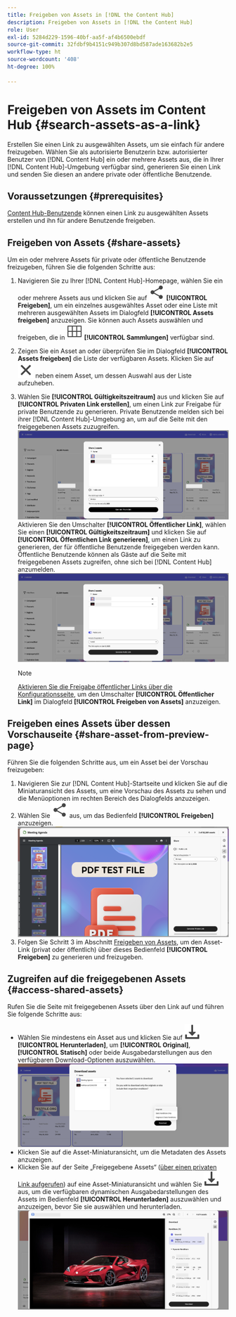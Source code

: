 ```yaml
---
title: Freigeben von Assets in [!DNL the Content Hub]
description: Freigeben von Assets in [!DNL the Content Hub]
role: User
exl-id: 5284d229-1596-40bf-aa5f-af4b6500ebdf
source-git-commit: 32fdbf9b4151c949b307d8bd587ade163682b2e5
workflow-type: ht
source-wordcount: '408'
ht-degree: 100%

---
```


# Freigeben von Assets im Content Hub {#search-assets-as-a-link}

Erstellen Sie einen Link zu ausgewählten Assets, um sie einfach für andere freizugeben. Wählen Sie als autorisierte Benutzerin bzw. autorisierter Benutzer von [!DNL Content Hub] ein oder mehrere Assets aus, die in Ihrer [!DNL Content Hub]-Umgebung verfügbar sind, generieren Sie einen Link und senden Sie diesen an andere private oder öffentliche Benutzende.

## Voraussetzungen {#prerequisites}

[Content Hub-Benutzende](deploy-content-hub.md#onboard-content-hub-users) können einen Link zu ausgewählten Assets erstellen und ihn für andere Benutzende freigeben.

## Freigeben von Assets {#share-assets}

Um ein oder mehrere Assets für private oder öffentliche Benutzende freizugeben, führen Sie die folgenden Schritte aus:
1. Navigieren Sie zu Ihrer [!DNL Content Hub]-Homepage, wählen Sie ein oder mehrere Assets aus und klicken Sie auf ![Freigeben](/help/assets/assets/share.svg) **[!UICONTROL Freigeben]**, um ein einzelnes ausgewähltes Asset oder eine Liste mit mehreren ausgewählten Assets im Dialogfeld **[!UICONTROL Assets freigeben]** anzuzeigen.
Sie können auch Assets auswählen und freigeben, die in ![Sammlungen](/help/assets/assets/Smock_Collection_18_N.svg) **[!UICONTROL Sammlungen]** verfügbar sind.
1. Zeigen Sie ein Asset an oder überprüfen Sie im Dialogfeld **[!UICONTROL Assets freigeben]** die Liste der verfügbaren Assets. Klicken Sie auf ![Auswahl aufheben](/help/assets/assets/Close.svg) neben einem Asset, um dessen Auswahl aus der Liste aufzuheben.
1. Wählen Sie **[!UICONTROL Gültigkeitszeitraum]** aus und klicken Sie auf **[!UICONTROL Privaten Link erstellen]**, um einen Link zur Freigabe für private Benutzende zu generieren. Private Benutzende melden sich bei ihrer [!DNL Content Hub]-Umgebung an, um auf die Seite mit den freigegebenen Assets zuzugreifen.
   ![Privater und öffentlicher Link](/help/assets/assets/private-and-public-link.png)
Aktivieren Sie den Umschalter **[!UICONTROL Öffentlicher Link]**, wählen Sie einen **[!UICONTROL Gültigkeitszeitraum]** und klicken Sie auf **[!UICONTROL Öffentlichen Link generieren]**, um einen Link zu generieren, der für öffentliche Benutzende freigegeben werden kann. Öffentliche Benutzende können als Gäste auf die Seite mit freigegebenen Assets zugreifen, ohne sich bei [!DNL Content Hub] anzumelden.
   ![Privater und öffentlicher Link](/help/assets/assets/public-and-private-link.png)

   >[!NOTE]
   > 
   > [Aktivieren Sie die Freigabe öffentlicher Links über die Konfigurationsseite](/help/assets/configure-content-hub-ui-options.md#enable-public-link-sharing), um den Umschalter **[!UICONTROL Öffentlicher Link]** im Dialogfeld **[!UICONTROL Freigeben von Assets]** anzuzeigen.

## Freigeben eines Assets über dessen Vorschauseite {#share-asset-from-preview-page}

Führen Sie die folgenden Schritte aus, um ein Asset bei der Vorschau freizugeben:

1. Navigieren Sie zur [!DNL Content Hub]-Startseite und klicken Sie auf die Miniaturansicht des Assets, um eine Vorschau des Assets zu sehen und die Menüoptionen im rechten Bereich des Dialogfelds anzuzeigen.
1. Wählen Sie ![Freigeben](/help/assets/assets/share.svg) aus, um das Bedienfeld **[!UICONTROL Freigeben]** anzuzeigen.
   ![Freigeben von Assets während der Vorschau](/help/assets/assets/share-assets-from-share-panel.png)
1. Folgen Sie Schritt 3 im Abschnitt [Freigeben von Assets](#share-assets), um den Asset-Link (privat oder öffentlich) über dieses Bedienfeld **[!UICONTROL Freigeben]** zu generieren und freizugeben.

## Zugreifen auf die freigegebenen Assets {#access-shared-assets}

Rufen Sie die Seite mit freigegebenen Assets über den Link auf und führen Sie folgende Schritte aus:

* Wählen Sie mindestens ein Asset aus und klicken Sie auf ![Herunterladen](/help/assets/assets/download-icon.svg) **[!UICONTROL Herunterladen]**, um **[!UICONTROL Original]**, **[!UICONTROL Statisch]** oder beide Ausgabedarstellungen aus den verfügbaren Download-Optionen auszuwählen.
  ![](/help/assets/assets/download-shared-assets.png)
* Klicken Sie auf die Asset-Miniaturansicht, um die Metadaten des Assets anzuzeigen.
* Klicken Sie auf der Seite „Freigegebene Assets“ ([über einen privaten Link aufgerufen](#share-assets)) auf eine Asset-Miniaturansicht und wählen Sie ![Herunterladen](/help/assets/assets/download-icon.svg) aus, um die verfügbaren dynamischen Ausgabedarstellungen des Assets im Bedienfeld **[!UICONTROL Herunterladen]** auszuwählen und anzuzeigen, bevor Sie sie auswählen und herunterladen.
  ![](/help/assets/assets/download-renditions-shared-assets-page.png)





